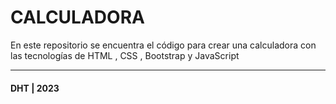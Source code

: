 # CALCULADORA

En este repositorio se encuentra el código para crear una calculadora con las tecnologías de HTML , CSS , Bootstrap y JavaScript

---
#### DHT | 2023
